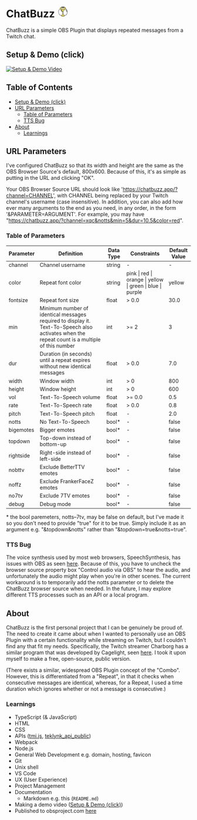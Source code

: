 # ChatBuzz ![](./assets/favicon/favicon-32x32.png)
ChatBuzz is a simple OBS Plugin that displays repeated messages from a Twitch chat.

## Setup & Demo (click)
[![Setup & Demo Video](https://img.youtube.com/vi/H00uMktz4qo/0.jpg)](https://youtu.be/H00uMktz4qo "ChatBuzz Setup & Demo")

## Table of Contents
* [Setup & Demo (click)](#setup--demo-click)
* [URL Parameters](#url-parameters)
  * [Table of Parameters](#table-of-parameters)
  * [TTS Bug](#tts-bug)
* [About](#about)
  * [Learnings](#learnings)

## URL Parameters
I've configured ChatBuzz so that its width and height are the same as the OBS Browser Source's default, 800x600. Because of this, it's as simple as putting in the URL and clicking "OK".

Your OBS Browser Source URL should look like 'https://chatbuzz.app/?channel=CHANNEL', with CHANNEL being replaced by your Twitch channel's username (case insensitive). In addition, you can also add how ever many arguments to the end as you need, in any order, in the form '&PARAMETER=ARGUMENT'. For example, you may have "https://chatbuzz.app/?channel=xqc&notts&min=5&dur=10.5&color=red".

### Table of Parameters
| Parameter | Definition                                                                                                                                    | Data Type | Constraints                                                | Default Value |
|-----------|-----------------------------------------------------------------------------------------------------------------------------------------------|-----------|------------------------------------------------------------|---------------|
| channel   | Channel username                                                                                                                              | string    | -                                                          | -             |
| color     | Repeat font color                                                                                                                             | string    | pink \| red \| orange \| yellow \| green \| blue \| purple | yellow        |
| fontsize  | Repeat font size                                                                                                                              | float     | > 0.0                                                      | 30.0          |
| min       | Minimum number of identical messages required to display it. Text-To-Speech also activates when the repeat count is a multiple of this number | int       | >= 2                                                       | 3             |
| dur       | Duration (in seconds) until a repeat expires without new identical messages                                                                   | float     | > 0.0                                                      | 7.0           |
| width     | Window width                                                                                                                                  | int       | > 0                                                        | 800           |
| height    | Window height                                                                                                                                 | int       | > 0                                                        | 600           |
| vol       | Text-To-Speech volume                                                                                                                         | float     | >= 0.0                                                     | 0.5           |
| rate      | Text-To-Speech rate                                                                                                                           | float     | > 0.0                                                      | 0.8           |
| pitch     | Text-To-Speech pitch                                                                                                                          | float     | -                                                          | 2.0           |
| notts     | No Text-To-Speech                                                                                                                             | bool*     | -                                                          | false         |
| bigemotes | Bigger emotes                                                                                                                                 | bool*     | -                                                          | false         |
| topdown   | Top-down instead of bottom-up                                                                                                                 | bool*     | -                                                          | false         |
| rightside | Right-side instead of left-side                                                                                                               | bool*     | -                                                          | false         |
| nobttv    | Exclude BetterTTV emotes                                                                                                                      | bool*     | -                                                          | false         |
| noffz     | Exclude FrankerFaceZ emotes                                                                                                                   | bool*     | -                                                          | false         |
| no7tv     | Exclude 7TV emotes                                                                                                                            | bool*     | -                                                          | false         |
| debug     | Debug mode                                                                                                                                    | bool*     | -                                                          | false         |

\* the bool paremeters, notts–7tv, may be false on default, but I've made it so you don't need to provide "true" for it to be true. Simply include it as an argument e.g. "&topdown&notts" rather than "&topdown=true&notts=true".

### TTS Bug
The voice synthesis used by most web browsers, SpeechSynthesis, has issues with OBS as seen [here](https://github.com/obsproject/obs-browser/issues/404). Because of this, you have to uncheck the browser source property box "Control audio via OBS" to hear the audio, and unfortunately the audio might play when you're in other scenes. The current workaround is to temporarily add the notts parameter or to delete the ChatBuzz browser source when needed. In the future, I may explore different TTS processes such as an API or a local program.

## About
ChatBuzz is the first personal project that I can be genuinely be proud of. The need to create it came about when I wanted to personally use an OBS Plugin with a certain functionality while streaming on Twitch, but I couldn't find any that fit my needs. Specifically, the Twitch streamer Charborg has a similar program that was developed by Cagelight, seen [here](https://www.youtube.com/watch?v=pFehqYehbUA). I took it upon myself to make a free, open-source, public version.

(There exists a similar, widespread OBS Plugin concept of the "Combo". However, this is differentiated from a "Repeat", in that it checks when consecutive messages are identical, whereas, for a Repeat, I used a time duration which ignores whether or not a message is consecutive.)

### Learnings
- TypeScript (& JavaScript)
- HTML
- CSS
- APIs ([tmi.js](https://github.com/tmijs/tmi.js), [teklynk_api_public](https://github.com/teklynk/twitch_api_public))
- Webpack
- Node.js
- General Web Development e.g. domain, hosting, favicon
- Git
- Unix shell
- VS Code
- UX (User Experience)
- Project Management
- Documentation
  - Markdown e.g. this (`README.md`)
- Making a demo video ([Setup & Demo (click)](#setup--demo-click))
- Published to obsproject.com [here](https://obsproject.com/forum/resources/chatbuzz.1757/)
